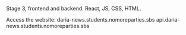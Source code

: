 Stage 3, frontend and backend. React, JS, CSS, HTML.

Access the website:
daria-news.students.nomoreparties.sbs
api.daria-news.students.nomoreparties.sbs